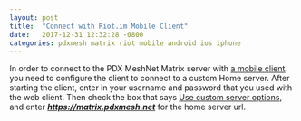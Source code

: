```yaml
---
layout: post
title:  "Connect with Riot.im Mobile Client"
date:   2017-12-31 12:32:28 -0800
categories: pdxmesh matrix riot mobile android ios iphone
---
```



In order to connect to the PDX MeshNet Matrix server with [a mobile client](/assets/img/android-login-1.png), you need to configure the client to connect to a custom Home server. After starting the client, enter in your username and password that you used with the web client. Then check the box that says [Use custom server options](/assets/img/android-login-2.png), and enter ***https://matrix.pdxmesh.net*** for the home server url.

